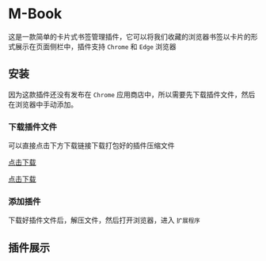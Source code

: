 # M-Book
这是一款简单的卡片式书签管理插件，它可以将我们收藏的浏览器书签以卡片的形式展示在页面侧栏中，插件支持 `Chrome` 和 `Edge` 浏览器

## 安装
因为这款插件还没有发布在 `Chrome` 应用商店中，所以需要先下载插件文件，然后在浏览器中手动添加。

### 下载插件文件
可以直接点击下方下载链接下载打包好的插件压缩文件   

[点击下载](/resouce/bookmark.zip)

<a href="https://github.com/wzCoding/bookmarks/blob/main/resouce/bookmark.zip" download>点击下载</a>


### 添加插件
下载好插件文件后，解压文件，然后打开浏览器，进入 `扩展程序`

## 插件展示 